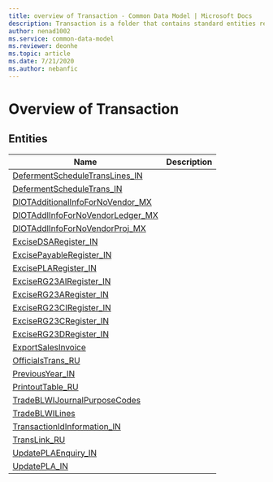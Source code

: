 ```yaml
---
title: overview of Transaction - Common Data Model | Microsoft Docs
description: Transaction is a folder that contains standard entities related to the Common Data Model.
author: nenad1002
ms.service: common-data-model
ms.reviewer: deonhe
ms.topic: article
ms.date: 7/21/2020
ms.author: nebanfic
---
```


# Overview of Transaction


## Entities

|Name|Description|
|---|---|
|[DefermentScheduleTransLines_IN](DefermentScheduleTransLines_IN.md)||
|[DefermentScheduleTrans_IN](DefermentScheduleTrans_IN.md)||
|[DIOTAdditionalInfoForNoVendor_MX](DIOTAdditionalInfoForNoVendor_MX.md)||
|[DIOTAddlInfoForNoVendorLedger_MX](DIOTAddlInfoForNoVendorLedger_MX.md)||
|[DIOTAddlInfoForNoVendorProj_MX](DIOTAddlInfoForNoVendorProj_MX.md)||
|[ExciseDSARegister_IN](ExciseDSARegister_IN.md)||
|[ExcisePayableRegister_IN](ExcisePayableRegister_IN.md)||
|[ExcisePLARegister_IN](ExcisePLARegister_IN.md)||
|[ExciseRG23AIRegister_IN](ExciseRG23AIRegister_IN.md)||
|[ExciseRG23ARegister_IN](ExciseRG23ARegister_IN.md)||
|[ExciseRG23CIRegister_IN](ExciseRG23CIRegister_IN.md)||
|[ExciseRG23CRegister_IN](ExciseRG23CRegister_IN.md)||
|[ExciseRG23DRegister_IN](ExciseRG23DRegister_IN.md)||
|[ExportSalesInvoice](ExportSalesInvoice.md)||
|[OfficialsTrans_RU](OfficialsTrans_RU.md)||
|[PreviousYear_IN](PreviousYear_IN.md)||
|[PrintoutTable_RU](PrintoutTable_RU.md)||
|[TradeBLWIJournalPurposeCodes](TradeBLWIJournalPurposeCodes.md)||
|[TradeBLWILines](TradeBLWILines.md)||
|[TransactionIdInformation_IN](TransactionIdInformation_IN.md)||
|[TransLink_RU](TransLink_RU.md)||
|[UpdatePLAEnquiry_IN](UpdatePLAEnquiry_IN.md)||
|[UpdatePLA_IN](UpdatePLA_IN.md)||
